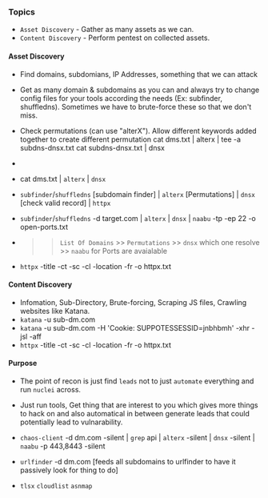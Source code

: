<!--  -->

### Topics

- `Asset Discovery` - Gather as many assets as we can.
- `Content Discovery` - Perform pentest on collected assets.

#### Asset Discovery

- Find domains, subdomians, IP Addresses, something that we can attack
- Get as many domain & subdomains as you can and always try to change config files for your tools according the needs (Ex: subfinder, shuffledns). Sometimes we have to brute-force these so that we don't miss.
- Check permutations (can use "alterX"). Allow different keywords added together to create different permutation
  cat dms.txt | alterx | tee -a subdns-dnsx.txt
  cat subdns-dnsx.txt | dnsx

-

- cat dms.txt | `alterx` | `dnsx`
- `subfinder`/`shuffledns` [subdomain finder] | `alterx` [Permutations] | `dnsx` [check valid record] | `httpx`
- `subfinder`/`shuffledns` -d target.com | `alterx` | `dnsx` | `naabu` -tp -ep 22 -o open-ports.txt
- > > `List Of Domains` >> `Permutations` >> `dnsx` which one resolve >> `naabu` for Ports are avaialable
- `httpx` -title -ct -sc -cl -location -fr -o httpx.txt

#### Content Discovery

- Infomation, Sub-Directory, Brute-forcing, Scraping JS files, Crawling websites like Katana.
- `katana` -u sub-dm.com
- `katana` -u sub-dm.com -H 'Cookie: SUPPOTESSESSID=jnbhbmh' -xhr -jsl -aff
- `httpx` -title -ct -sc -cl -location -fr -o httpx.txt

#### Purpose

- The point of recon is just find `leads` not to just `automate` everything and run `nuclei` across.
- Just run tools, Get thing that are interest to you which gives more things to hack on and also automatical in between generate leads that could potentially lead to vulnarability.

- `chaos-client` -d dm.com -silent | `grep` api | `alterx` -silent | `dnsx` -silent | `naabu` -p 443,8443 -silent
- `urlfinder` -d dm.com [feeds all subdomains to urlfinder to have it passively look for thing to do]
- `tlsx` `cloudlist` `asnmap`

